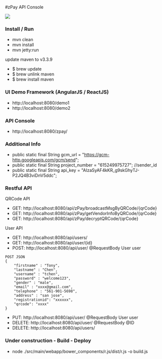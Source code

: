 
#zPay API Console

<img src="http://maggie.clientsbox.com/img/zpay.png">

### Install / Run

* mvn clean
* mvn install
* mvn jetty:run


update maven to v3.3.9
 
* $ brew update
* $ brew unlink maven
* $ brew install maven


### UI Demo Framework (AngularJS / ReactJS)
* http://localhost:8080/demo1
* http://localhost:8080/demo2


### API Console
* http://localhost:8080/zpay/


### Additional Info 
    
* public static final String gcm_url = "https://gcm-http.googleapis.com/gcm/send";
* public static final String project_number = "615249975727";  //sender_id
* public static final String api_key = "AIzaSyAF4kKR_g9skGhyTJ-P2JQ4B3viDnV5ddc";

### Restful API 

QRCode API
* GET: http://localhost:8080/api/zPay/broadcastMsgByQRCode/{qrCode}
* GET: http://localhost:8080/api/zPay/getVendorInfoByQRCode/{qrCode}
* GET: http://localhost:8080/api/zPay/decryptQRCode/{qrCode}


User API
* GET:    http://localhost:8080/api/users/
* GET:    http://localhost:8080/api/user/{id}
* POST:   http://localhost:8080/api/user/   @RequestBody User user

```
POST JSON
{
    "firstname" : "Tony",
    "lastname" : "Chen",
    "username" : "tchen",
    "password" : "welcome123",
    "gender" : "male",
    "email" : "xxxx@gmail.com",
    "telephone" : "561-901-5698",
    "address" : "san jose",
    "registrationid": "xxxxxx",
    "qrcode": "xxxx"
}
```

* PUT:    http://localhost:8080/api/user/   @RequestBody User user
* DELETE: http://localhost:8080/api/user/   @RequestBody @ID
* DELETE: http://localhost:8080/api/users/


### Under construction - Build - Deploy
* node ./src/main/webapp/bower_components/r.js/dist/r.js -o build.js

